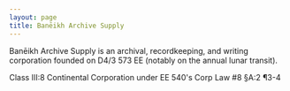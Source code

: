 ```yaml
---
layout: page
title: Banēikh Archive Supply
---
```


Banēikh Archive Supply is an archival, recordkeeping, and writing corporation founded on D4/3 573 EE (notably on the annual lunar transit). 

Class III:8 Continental Corporation under EE 540's Corp Law #8 §A:2 ¶3-4
